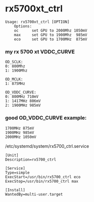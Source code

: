 # rx5700xt_ctrl
```
Usage: rx5700xt_ctrl [OPTION]
	Options:
	oc		set GPU to 2000Mhz 1050mV
	max		set GPU to 1900Mhz  985mV
	eco		set GPU to 1700MHz  875mV
```

### my rx 5700 xt VDDC_CURVE
```
OD_SCLK:
0: 800Mhz
1: 1900Mhz

OD_MCLK:
1: 875MHz

OD_VDDC_CURVE:
0: 800MHz 710mV
1: 1417MHz 806mV
2: 1900MHz 985mV
```


### good OD_VDDC_CURVE example:
```
1700MHz 875mV
1900MHz 985mV
2000MHz 1050mV
```

/etc/systemd/system/rx5700_ctrl.service
```
[Unit]
Description=rx5700_ctrl

[Service]
Type=simple
ExecStart=/usr/bin/rx5700_ctrl eco
ExecStop=/usr/bin/rx5700_ctrl max

[Install]
WantedBy=multi-user.target
```
